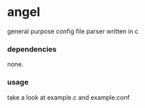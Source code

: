 # angel
general purpose config file parser written in c

### dependencies
none.

### usage
take a look at example.c and example.conf
